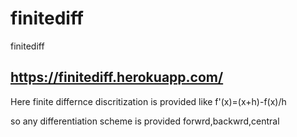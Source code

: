 # finitediff
finitediff

## https://finitediff.herokuapp.com/

Here finite differnce discritization is provided like f'(x)=(x+h)-f(x)/h

so any differentiation scheme is provided forwrd,backwrd,central
